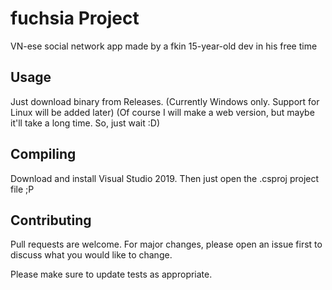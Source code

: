 # fuchsia Project
 VN-ese social network app made by a fkin 15-year-old dev in his free time

## Usage
Just download binary from Releases.
(Currently Windows only. Support for Linux will be added later)
(Of course I will make a web version, but maybe it'll take a long time. So, just wait :D)
## Compiling
Download and install Visual Studio 2019. Then just open the .csproj project file ;P
## Contributing
Pull requests are welcome. For major changes, please open an issue first to discuss what you would like to change.

Please make sure to update tests as appropriate.
